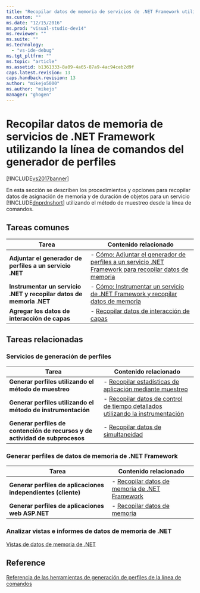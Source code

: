 ```yaml
---
title: "Recopilar datos de memoria de servicios de .NET Framework utilizando la l&#237;nea de comandos del generador de perfiles | Microsoft Docs"
ms.custom: ""
ms.date: "12/15/2016"
ms.prod: "visual-studio-dev14"
ms.reviewer: ""
ms.suite: ""
ms.technology: 
  - "vs-ide-debug"
ms.tgt_pltfrm: ""
ms.topic: "article"
ms.assetid: b1361333-8a09-4a65-87a9-4ac94ceb2d9f
caps.latest.revision: 13
caps.handback.revision: 13
author: "mikejo5000"
ms.author: "mikejo"
manager: "ghogen"
---
```

# Recopilar datos de memoria de servicios de .NET Framework utilizando la l&#237;nea de comandos del generador de perfiles
[!INCLUDE[vs2017banner](../code-quality/includes/vs2017banner.md)]

En esta sección se describen los procedimientos y opciones para recopilar datos de asignación de memoria y de duración de objetos para un servicio [!INCLUDE[dnprdnshort](../code-quality/includes/dnprdnshort_md.md)] utilizando el método de muestreo desde la línea de comandos.  
  
## Tareas comunes  
  
|Tarea|Contenido relacionado|  
|-----------|---------------------------|  
|**Adjuntar el generador de perfiles a un servicio .NET**|-   [Cómo: Adjuntar el generador de perfiles a un servicio .NET Framework para recopilar datos de memoria](../profiling/how-to-attach-the-profiler-to-a-dotnet-service-to-collect-memory-data-by-using-the-command-line.md)|  
|**Instrumentar un servicio .NET y recopilar datos de memoria .NET**|-   [Cómo: Instrumentar un servicio de .NET Framework y recopilar datos de memoria](../profiling/how-to-instrument-a-dotnet-framework-service-and-collect-memory-data-by-using-the-profiler-command-line.md)|  
|**Agregar los datos de interacción de capas**|-   [Recopilar datos de interacción de capas](../profiling/adding-tier-interaction-data-from-the-command-line.md)|  
  
## Tareas relacionadas  
  
### Servicios de generación de perfiles  
  
|Tarea|Contenido relacionado|  
|-----------|---------------------------|  
|**Generar perfiles utilizando el método de muestreo**|-   [Recopilar estadísticas de aplicación mediante muestreo](../profiling/collecting-application-statistics-for-services-by-using-the-profiler-sampling-method.md)|  
|**Generar perfiles utilizando el método de instrumentación**|-   [Recopilar datos de control de tiempo detallados utilizando la instrumentación](../profiling/collecting-detailed-timing-data-for-services-by-using-the-instrumentation-method-from-the-profiler-command-line.md)|  
|**Generar perfiles de contención de recursos y de actividad de subprocesos**|-   [Recopilar datos de simultaneidad](../profiling/collecting-concurrency-data-for-a-service-by-using-the-profiler-command-line.md)|  
  
### Generar perfiles de datos de memoria de .NET Framework  
  
|Tarea|Contenido relacionado|  
|-----------|---------------------------|  
|**Generar perfiles de aplicaciones independientes \(cliente\)**|-   [Recopilar datos de memoria de .NET Framework](../profiling/collecting-dotnet-framework-memory-data-for-stand-alone-applications-by-using-the-profiler-command-line.md)|  
|**Generar perfiles de aplicaciones web ASP.NET**|-   [Recopilar datos de memoria](../profiling/collecting-memory-data-from-an-aspnet-web-application-by-using-the-profiler-command-line.md)|  
  
### Analizar vistas e informes de datos de memoria de .NET  
 [Vistas de datos de memoria de .NET](../profiling/dotnet-memory-data-views.md)  
  
## Reference  
 [Referencia de las herramientas de generación de perfiles de la línea de comandos](../profiling/command-line-profiling-tools-reference.md)